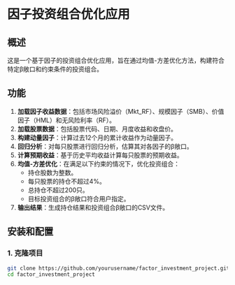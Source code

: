 # 因子投资组合优化应用

## **概述**

这是一个基于因子的投资组合优化应用，旨在通过均值-方差优化方法，构建符合特定β敞口和约束条件的投资组合。

## **功能**

1. **加载因子收益数据**：包括市场风险溢价（Mkt_RF）、规模因子（SMB）、价值因子（HML）和无风险利率（RF）。
2. **加载股票数据**：包括股票代码、日期、月度收益和收盘价。
3. **构建动量因子**：计算过去12个月的累计收益作为动量因子。
4. **回归分析**：对每只股票进行回归分析，估算其对各因子的β敞口。
5. **计算预期收益**：基于历史平均收益计算每只股票的预期收益。
6. **均值-方差优化**：在满足以下约束的情况下，优化投资组合：
   - 持仓股数为整数。
   - 每只股票的持仓不超过4%。
   - 总持仓不超过200只。
   - 目标投资组合的β敞口符合用户指定。
7. **输出结果**：生成持仓结果和投资组合β敞口的CSV文件。

## **安装和配置**

### **1. 克隆项目**

```bash
git clone https://github.com/yourusername/factor_investment_project.git
cd factor_investment_project
